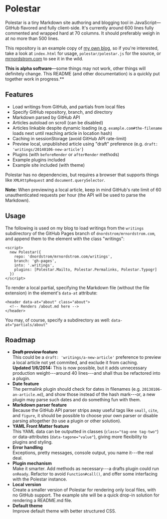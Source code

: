 Polestar
========

Polestar is a tiny Markdown site authoring and blogging tool in JavaScript—GitHub flavored and fully client-side. It's currently around 600 lines fully commented and wrapped hard at 70 columns. It should preferably weigh in at no more than 500 lines.

This repository is an example copy of [my own blog](https://github.com/dnordstrom/mrnordstrom.com), so if you're interested, take a look at `index.html` for usage, `polestar/polestar.js` for the source, or [mrnordstrom.com](https://mrnordstrom.com) to see it in the wild.

**This is alpha software**—some things may not work, other things will definitely change. This README (and other documentation) is a quickly put together work in progress.**

Features
--------

- Load writings from GitHub, and partials from local files
- Specify GitHub repository, branch, and directory
- Markdown parsed by GitHub API
- Articles autoload on scroll (can be disabled)
- Articles linkable despite dynamic loading (e.g. `example.com#the-filename` loads next until reaching article in location hash)
- Caching in sessionStorage (avoid GitHub API rate-limit)
- Preview local, unpublished article using "draft" preference (e.g. `draft: 'writings/20140106-new-article'`)
- Plugins (with `beforeRender` or `afterRender` methods)
- Example plugins included
- Example site included (with theme)

Polestar has no dependencies, but requires a browser that supports things like `XMLHttpRequest` and `document.querySelector`.

**Note:** When previewing a local article, keep in mind GitHub's rate limit of 60 unauthenticated requests per hour (the API will be used to parse the Markdown).

Usage
-----

The following is used on my blog to load writings from the `writings` subdirectory of the GitHub Pages branch of `dnordstrom/mrnordstrom.com`, and append them to the element with the class "writings":

    <script>
      new Polestar({
        repo: 'dnordstrom/mrnordstrom.com/writings',
        branch: 'gh-pages',
        into: '.writings',
        plugins: [Polestar.Mailto, Polestar.Permalinks, Polestar.Typogr]
      })
    </script>

To render a local partial, specifying the Markdown file (without the file extension) in the element's `data-at` attribute:

    <header data-at="about" class="about">
      <!-- Renders /about.md here -->
    </header>

You may, of course, specify a subdirectory as well: `data-at="partials/about"`

Roadmap
-------

* **~~Draft preview feature~~**<br>This could be a `draft: 'writings/a-new-article'` preference to preview a local article not yet commited, and exclude it from caching.<br>**Updated 1/6/2014:** This is now possible, but it adds unnecessary production weight---around 40 lines---and shall thus be refactored into a plugin.
* **Date feature**<br>The permalink plugin should check for dates in filenames (e.g. `20130106-an-article.md`), and show those instead of the hash mark---or, a new plugin may parse such dates and do something fun with them.
* **Markdown parser feature**<br>Because the GitHub API parser strips away useful tags like `small`, `cite`, and `figure`, it should be possible to choose your own parser or disable parsing altogether (to use a plugin or other solution).
* **YAML Front Matter feature**<br>This YAML data can be outputted in classes (`class="tag-one tag-two"`) or data-attributes (`data-tagone="value"`), giving more flexibility to plugins and styling.
* **Error handling**<br>Exceptions, pretty messages, console output, you name it---the real deal.
* **Plugin mechanism**<br>Make it smarter. Add methods as necessary---a drafts plugin could run `onReady`. Refactor to avoid `Function#call()`, and offer some interfacing with the Polestar instance.
* **Local version**<br>Create a smaller version of Polestar for rendering only local files, with no GitHub support. The example site will be a quick drop-in solution for rendering a README.md file.
* **Default theme**<br>Improve default theme with better structured CSS.